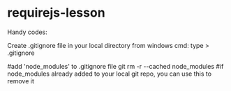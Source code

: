 # requirejs-lesson

Handy codes:

Create .gitignore file in your local directory from windows cmd:      type > .gitignore

#add 'node_modules' to .gitignore file
git rm -r --cached node_modules #if node_modules already added to your local git repo, you can use this to remove it
